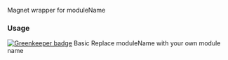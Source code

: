 Magnet wrapper for moduleName

### Usage

[![Greenkeeper badge](https://badges.greenkeeper.io/Magnetjs/magnet-koa-sslify.svg)](https://greenkeeper.io/)
Basic
Replace moduleName with your own module name
